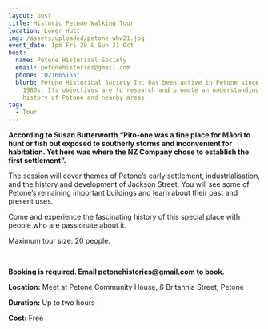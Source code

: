 ```yaml
---
layout: post
title: Historic Petone Walking Tour
location: Lower Hutt
img: /assets/uploaded/petone-whw21.jpg
event_date: 1pm Fri 29 & Sun 31 Oct
host:
  name: Petone Historical Society
  email: petonehistories@gmail.com
  phone: "021665155"
  blurb: Petone Historical Society Inc has been active in Petone since the late
    1980s. Its objectives are to research and promote an understanding of the
    history of Petone and nearby areas.
tag:
  - Tour
---
```

**According to Susan Butterworth “Pito-one was a fine place for Māori to hunt or fish but exposed to southerly storms and inconvenient for habitation. Yet here was where the NZ Company chose to establish the first settlement”.** 

The session will cover themes of Petone’s early settlement, industrialisation, and the history and development of Jackson Street. You will see some of Petone’s remaining important buildings and learn about their past and present uses.

Come and experience the fascinating history of this special place with people who are passionate about it.

Maximum tour size: 20 people.

<br>

**Booking is required. Email petonehistories@gmail.com to book.**

**Location:** Meet at Petone Community House, 6 Britannia Street, Petone

**Duration:** Up to two hours

**Cost:** Free